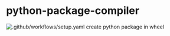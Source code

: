 # python-package-compiler
![.github/workflows/setup.yaml](https://github.com/henryhwang/python-package-compiler/workflows/.github/workflows/setup.yaml/badge.svg)
create python package in wheel
